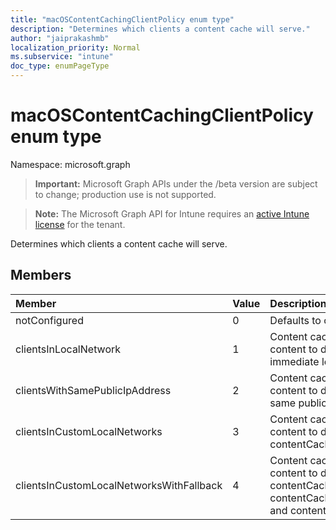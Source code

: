 ```yaml
---
title: "macOSContentCachingClientPolicy enum type"
description: "Determines which clients a content cache will serve."
author: "jaiprakashmb"
localization_priority: Normal
ms.subservice: "intune"
doc_type: enumPageType
---
```


# macOSContentCachingClientPolicy enum type

Namespace: microsoft.graph
> **Important:** Microsoft Graph APIs under the /beta version are subject to change; production use is not supported.

> **Note:** The Microsoft Graph API for Intune requires an [active Intune license](https://go.microsoft.com/fwlink/?linkid=839381) for the tenant.


Determines which clients a content cache will serve.

## Members
|Member|Value|Description|
|:---|:---|:---|
|notConfigured|0|Defaults to clients in local network.|
|clientsInLocalNetwork|1|Content caches will provide content to devices only in their immediate local network.|
|clientsWithSamePublicIpAddress|2|Content caches will provide content to devices that share the same public IP address.|
|clientsInCustomLocalNetworks|3|Content caches will provide content to devices in contentCachingClientListenRanges.|
|clientsInCustomLocalNetworksWithFallback|4|Content caches will provide content to devices in contentCachingClientListenRanges, contentCachingPeerListenRanges, and contentCachingParents.|
